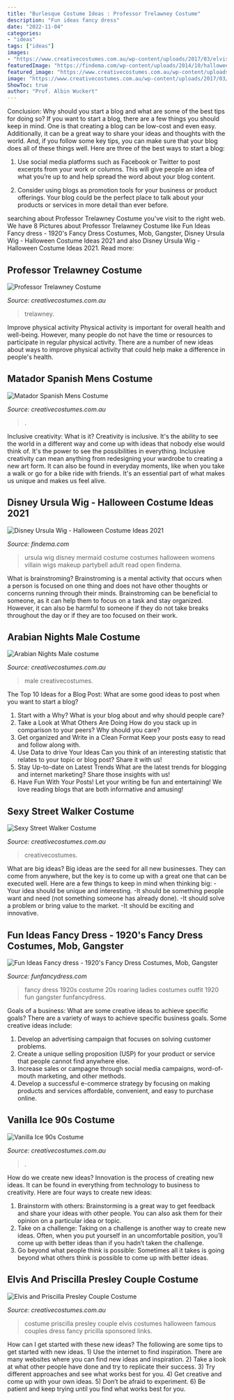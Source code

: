 ```yaml
---
title: "Burlesque Costume Ideas : Professor Trelawney Costume"
description: "Fun ideas fancy dress"
date: "2022-11-04"
categories:
- "ideas"
tags: ["ideas"]
images:
- "https://www.creativecostumes.com.au/wp-content/uploads/2017/03/elvis-couple-510x680.jpg"
featuredImage: "https://findema.com/wp-content/uploads/2014/10/halloween_20147776.jpg"
featured_image: "https://www.creativecostumes.com.au/wp-content/uploads/2015/08/BCP_7894-420x560.jpg"
image: "https://www.creativecostumes.com.au/wp-content/uploads/2017/03/vanilla-ice-768x1024.jpg"
ShowToc: true
author: "Prof. Albin Wuckert"
---
```



Conclusion: Why should you start a blog and what are some of the best tips for doing so?
If you want to start a blog, there are a few things you should keep in mind. One is that creating a blog can be low-cost and even easy. Additionally, it can be a great way to share your ideas and thoughts with the world. And, if you follow some key tips, you can make sure that your blog does all of these things well. Here are three of the best ways to start a blog:
1. Use social media platforms such as Facebook or Twitter to post excerpts from your work or columns. This will give people an idea of what you’re up to and help spread the word about your blog content.

2. Consider using blogs as promotion tools for your business or product offerings. Your blog could be the perfect place to talk about your products or services in more detail than ever before.

	

		
searching about Professor Trelawney Costume you've visit to the right web. We have 8 Pictures about Professor Trelawney Costume like Fun Ideas Fancy dress - 1920&#039;s Fancy Dress Costumes, Mob, Gangster, Disney Ursula Wig - Halloween Costume Ideas 2021 and also Disney Ursula Wig - Halloween Costume Ideas 2021. Read more:
		
    
## Professor Trelawney Costume

<img loading=lazy src="https://www.creativecostumes.com.au/wp-content/uploads/2018/07/CC_April_18_185-768x1024.jpg" onerror="this.onerror=null;this.src='https://tse1.mm.bing.net/th?id=OIP.unAvzCpYE_xZJf84eX6oOwHaJ4&amp;pid=15.1';" alt="Professor Trelawney Costume">

_Source: creativecostumes.com.au_

>trelawney. 

	

Improve physical activity
Physical activity is important for overall health and well-being. However, many people do not have the time or resources to participate in regular physical activity. There are a number of new ideas about ways to improve physical activity that could help make a difference in people's health.

    
## Matador Spanish Mens Costume

<img loading=lazy src="https://www.creativecostumes.com.au/wp-content/uploads/2015/08/BCP_7894-420x560.jpg" onerror="this.onerror=null;this.src='https://tse4.mm.bing.net/th?id=OIP.FpCHcyAZuDUhryIsUgjZGQAAAA&amp;pid=15.1';" alt="Matador Spanish Mens Costume">

_Source: creativecostumes.com.au_

>. 

	

Inclusive creativity: What is it?
Creativity is inclusive. It's the ability to see the world in a different way and come up with ideas that nobody else would think of. It's the power to see the possibilities in everything. Inclusive creativity can mean anything from redesigning your wardrobe to creating a new art form. It can also be found in everyday moments, like when you take a walk or go for a bike ride with friends. It's an essential part of what makes us unique and makes us feel alive.

    
## Disney Ursula Wig - Halloween Costume Ideas 2021

<img loading=lazy src="https://findema.com/wp-content/uploads/2014/10/halloween_20147776.jpg" onerror="this.onerror=null;this.src='https://tse2.mm.bing.net/th?id=OIP.3uuxhgDU17n6qApdVsgiZAHaKl&amp;pid=15.1';" alt="Disney Ursula Wig - Halloween Costume Ideas 2021">

_Source: findema.com_

>ursula wig disney mermaid costume costumes halloween womens villain wigs makeup partybell adult read open findema. 

	

What is brainstroming?
Brainstroming is a mental activity that occurs when a person is focused on one thing and does not have other thoughts or concerns running through their minds. Brainstroming can be beneficial to someone, as it can help them to focus on a task and stay organized. However, it can also be harmful to someone if they do not take breaks throughout the day or if they are too focused on their work.

    
## Arabian Nights Male Costume

<img loading=lazy src="https://www.creativecostumes.com.au/wp-content/uploads/2014/07/RWP_009_web-510x680.jpg" onerror="this.onerror=null;this.src='https://tse2.mm.bing.net/th?id=OIP.DCSDM_c8u87fNDmlqQjs2wHaJ4&amp;pid=15.1';" alt="Arabian Nights Male costume">

_Source: creativecostumes.com.au_

>male creativecostumes. 

	

The Top 10 Ideas for a Blog Post: What are some good ideas to post when you want to start a blog?
1. Start with a Why?
What is your blog about and why should people care? 
2. Take a Look at What Others Are Doing
How do you stack up in comparison to your peers? Why should you care? 
3. Get organized and Write in a Clean Format
Keep your posts easy to read and follow along with. 
4. Use Data to drive Your Ideas
Can you think of an interesting statistic that relates to your topic or blog post? Share it with us! 
5. Stay Up-to-date on Latest Trends
What are the latest trends for blogging and internet marketing? Share those insights with us! 
6. Have Fun With Your Posts!
Let your writing be fun and entertaining! We love reading blogs that are both informative and amusing!

    
## Sexy Street Walker Costume

<img loading=lazy src="https://www.creativecostumes.com.au/wp-content/uploads/2015/08/BCP_8526-768x1024.jpg" onerror="this.onerror=null;this.src='https://tse1.mm.bing.net/th?id=OIP.b8gJIxeRMgytFkXRCZQFjgHaJ4&amp;pid=15.1';" alt="Sexy Street Walker Costume">

_Source: creativecostumes.com.au_

>creativecostumes. 

	

What are big ideas?
Big ideas are the seed for all new businesses. They can come from anywhere, but the key is to come up with a great one that can be executed well. Here are a few things to keep in mind when thinking big: 
-Your idea should be unique and interesting. 
-It should be something people want and need (not something someone has already done). 
-It should solve a problem or bring value to the market. 
-It should be exciting and innovative.

    
## Fun Ideas Fancy Dress - 1920&#039;s Fancy Dress Costumes, Mob, Gangster

<img loading=lazy src="https://www.funfancydress.com/media/catalog/product/F/U/FUN2399.jpg" onerror="this.onerror=null;this.src='https://tse4.mm.bing.net/th?id=OIP.35cWM6QFSSxvwUdFjWLKjwHaMh&amp;pid=15.1';" alt="Fun Ideas Fancy dress - 1920&#039;s Fancy Dress Costumes, Mob, Gangster">

_Source: funfancydress.com_

>fancy dress 1920s costume 20s roaring ladies costumes outfit 1920 fun gangster funfancydress. 

	

Goals of a business: What are some creative ideas to achieve specific goals?
There are a variety of ways to achieve specific business goals. Some creative ideas include:
1. Develop an advertising campaign that focuses on solving customer problems.
2. Create a unique selling proposition (USP) for your product or service that people cannot find anywhere else.
3. Increase sales or campagne through social media campaigns, word-of-mouth marketing, and other methods. 
4. Develop a successful e-commerce strategy by focusing on making products and services affordable, convenient, and easy to purchase online.

    
## Vanilla Ice 90s Costume

<img loading=lazy src="https://www.creativecostumes.com.au/wp-content/uploads/2017/03/vanilla-ice-768x1024.jpg" onerror="this.onerror=null;this.src='https://tse3.mm.bing.net/th?id=OIP.x1XEANH-XOk57ZG5UhIhcQHaJ4&amp;pid=15.1';" alt="Vanilla Ice 90s Costume">

_Source: creativecostumes.com.au_

>. 

	

How do we create new ideas?
Innovation is the process of creating new ideas. It can be found in everything from technology to business to creativity. Here are four ways to create new ideas:

1. Brainstorm with others: Brainstorming is a great way to get feedback and share your ideas with other people. You can also ask them for their opinion on a particular idea or topic.
2. Take on a challenge: Taking on a challenge is another way to create new ideas. Often, when you put yourself in an uncomfortable position, you’ll come up with better ideas than if you hadn’t taken the challenge.
3. Go beyond what people think is possible: Sometimes all it takes is going beyond what others think is possible to come up with better ideas.

    
## Elvis And Priscilla Presley Couple Costume

<img loading=lazy src="https://www.creativecostumes.com.au/wp-content/uploads/2017/03/elvis-couple-510x680.jpg" onerror="this.onerror=null;this.src='https://tse1.mm.bing.net/th?id=OIP.xnfa0EzDFF-_2ruhGAC-jAHaJ4&amp;pid=15.1';" alt="Elvis and Priscilla Presley Couple Costume">

_Source: creativecostumes.com.au_

>costume priscilla presley couple elvis costumes halloween famous couples dress fancy pricilla sponsored links. 

	

How can I get started with these new ideas?
The following are some tips to get started with new ideas. 1) Use the internet to find inspiration. There are many websites where you can find new ideas and inspiration. 2) Take a look at what other people have done and try to replicate their success. 3) Try different approaches and see what works best for you. 4) Get creative and come up with your own ideas. 5) Don’t be afraid to experiment. 6) Be patient and keep trying until you find what works best for you.

